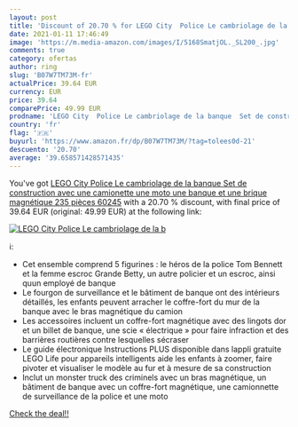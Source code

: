 ```yaml
---
layout: post
title: 'Discount of 20.70 % for LEGO City  Police Le cambriolage de la b'
date: 2021-01-11 17:46:49
image: 'https://m.media-amazon.com/images/I/5168SmatjOL._SL200_.jpg'
comments: true
category: ofertas
author: ring
slug: 'B07W7TM73M-fr'
actualPrice: 39.64 EUR
currency: EUR
price: 39.64
comparePrice: 49.99 EUR
prodname: 'LEGO City  Police Le cambriolage de la banque  Set de construction avec une camionette  une moto  une banque et une brique magnétique  235 pièces  60245'
country: 'fr'
flag: '🇫🇷'
buyurl: 'https://www.amazon.fr/dp/B07W7TM73M/?tag=tolees0d-21'
descuento: '20.70'
average: '39.658571428571435'
---
```


You've got [LEGO City  Police Le cambriolage de la banque  Set de construction avec une camionette  une moto  une banque et une brique magnétique  235 pièces  60245](https://www.amazon.fr/dp/B07W7TM73M/?tag=tolees0d-21) with a  20.70 % discount, with final price of 39.64 EUR (original: 49.99 EUR) at the following link:

[![LEGO City  Police Le cambriolage de la b](https://m.media-amazon.com/images/I/5168SmatjOL._SL200_.jpg)](https://www.amazon.fr/dp/B07W7TM73M/?tag=tolees0d-21)

ℹ️:

- Cet ensemble comprend 5 figurines : le héros de la police Tom Bennett et la femme escroc Grande Betty, un autre policier et un escroc, ainsi quun employé de banque
- Le fourgon de surveillance et le bâtiment de banque ont des intérieurs détaillés, les enfants peuvent arracher le coffre-fort du mur de la banque avec le bras magnétique du camion
- Les accessoires incluent un coffre-fort magnétique avec des lingots dor et un billet de banque, une scie « électrique » pour faire infraction et des barrières routières contre lesquelles sécraser
- Le guide électronique Instructions PLUS disponible dans lappli gratuite LEGO Life pour appareils intelligents aide les enfants à zoomer, faire pivoter et visualiser le modèle au fur et à mesure de sa construction
- Inclut un monster truck des criminels avec un bras magnétique, un bâtiment de banque avec un coffre-fort magnétique, une camionnette de surveillance de la police et une moto

[Check the deal!!](https://www.amazon.fr/dp/B07W7TM73M/?tag=tolees0d-21)
